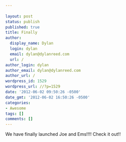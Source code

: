 ```yaml
---

layout: post
status: publish
published: true
title: Finally
author:
  display_name: Dylan
  login: dylan
  email: dylan@dylanreed.com
  url: /
author_login: dylan
author_email: dylan@dylanreed.com
author_url: /
wordpress_id: 1529
wordpress_url: //?p=1529
date: '2012-06-02 09:50:26 -0500'
date_gmt: '2012-06-02 16:50:26 -0500'
categories:
- Awesome
tags: []
comments: []
---
```


We have finally launched Joe and Ems!!!! Check it out!!![![][1]][2]

   [1]: /media/2012/06/Screen-Shot-2012-06-02-at-10.48.55-AM-300x202.png (Screen Shot 2012-06-02 at 10.48.55 AM)
   [2]: http://www.joeandem.com

